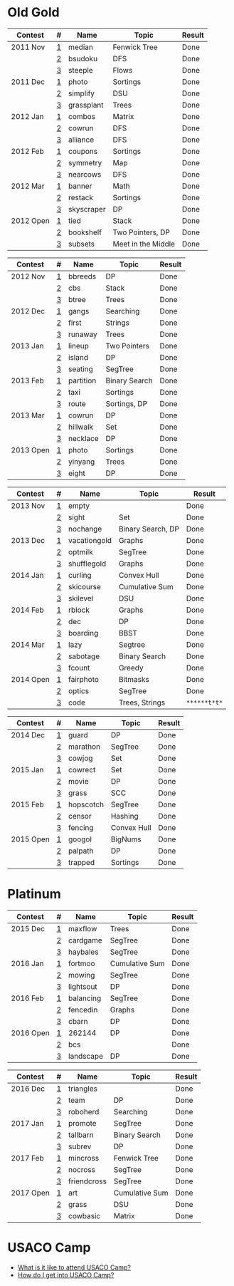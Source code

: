 
# Old Gold

| Contest         | #  | Name | Topic            | Result                 |
| ------------- | - | - | ---------------| ---------------------- |
| 2011 Nov | [1](http://www.usaco.org/index.php?page=viewproblem2&cpid=91) | median | Fenwick Tree | Done |
| | [2](http://www.usaco.org/index.php?page=viewproblem2&cpid=92) | bsudoku | DFS | Done |
| | [3](http://www.usaco.org/index.php?page=viewproblem2&cpid=93) | steeple | Flows | Done |
| 2011 Dec | [1](http://www.usaco.org/index.php?page=viewproblem2&cpid=100) | photo | Sortings | Done |
| | [2](http://www.usaco.org/index.php?page=viewproblem2&cpid=101) | simplify | DSU | Done |
| | [3](http://www.usaco.org/index.php?page=viewproblem2&cpid=102) | grassplant | Trees | Done |
| 2012 Jan | [1](http://www.usaco.org/index.php?page=viewproblem2&cpid=109) | combos | Matrix | Done |
| | [2](http://www.usaco.org/index.php?page=viewproblem2&cpid=110) | cowrun | DFS | Done |
| | [3](http://www.usaco.org/index.php?page=viewproblem2&cpid=111) | alliance | DFS | Done |
| 2012 Feb | [1](http://www.usaco.org/index.php?page=viewproblem2&cpid=118) | coupons | Sortings | Done |
| | [2](http://www.usaco.org/index.php?page=viewproblem2&cpid=119) | symmetry | Map | Done |
| | [3](http://www.usaco.org/index.php?page=viewproblem2&cpid=120) | nearcows | DFS | Done |
| 2012 Mar | [1](http://www.usaco.org/index.php?page=viewproblem2&cpid=127) | banner | Math | Done |
| | [2](http://www.usaco.org/index.php?page=viewproblem2&cpid=128) | restack | Sortings | Done |
| | [3](http://www.usaco.org/index.php?page=viewproblem2&cpid=129) | skyscraper | DP | Done |
| 2012 Open | [1](http://www.usaco.org/index.php?page=viewproblem2&cpid=137) | tied | Stack | Done |
| | [2](http://www.usaco.org/index.php?page=viewproblem2&cpid=138) | bookshelf | Two Pointers, DP | Done |
| | [3](http://www.usaco.org/index.php?page=viewproblem2&cpid=139) | subsets | Meet in the Middle | Done |

| Contest         | #  | Name | Topic            | Result                 |
| ------------- | - | - | ---------------| ---------------------- |
| 2012 Nov | [1](http://www.usaco.org/index.php?page=viewproblem2&cpid=193) | bbreeds | DP | Done |
| | [2](http://www.usaco.org/index.php?page=viewproblem2&cpid=194) | cbs | Stack | Done |
| | [3](http://www.usaco.org/index.php?page=viewproblem2&cpid=195) | btree | Trees | Done |
| 2012 Dec | [1](http://www.usaco.org/index.php?page=viewproblem2&cpid=211) | gangs | Searching | Done |
| | [2](http://www.usaco.org/index.php?page=viewproblem2&cpid=212) | first | Strings | Done |
| | [3](http://www.usaco.org/index.php?page=viewproblem2&cpid=213) | runaway | Trees | Done |
| 2013 Jan | [1](http://www.usaco.org/index.php?page=viewproblem2&cpid=229) | lineup | Two Pointers | Done |
| | [2](http://www.usaco.org/index.php?page=viewproblem2&cpid=230) | island | DP | Done |
| | [3](http://www.usaco.org/index.php?page=viewproblem2&cpid=231) | seating | SegTree | Done |
| 2013 Feb | [1](http://www.usaco.org/index.php?page=viewproblem2&cpid=247) | partition | Binary Search | Done |
| | [2](http://www.usaco.org/index.php?page=viewproblem2&cpid=248) | taxi | Sortings | Done |
| | [3](http://www.usaco.org/index.php?page=viewproblem2&cpid=249) | route | Sortings, DP | Done |
| 2013 Mar | [1](http://www.usaco.org/index.php?page=viewproblem2&cpid=265) | cowrun | DP | Done |
| | [2](http://www.usaco.org/index.php?page=viewproblem2&cpid=266) | hillwalk | Set | Done |
| | [3](http://www.usaco.org/index.php?page=viewproblem2&cpid=267) | necklace | DP | Done |
| 2013 Open | [1](http://www.usaco.org/index.php?page=viewproblem2&cpid=285) | photo | Sortings | Done |
| | [2](http://www.usaco.org/index.php?page=viewproblem2&cpid=286) | yinyang | Trees | Done |
| | [3](http://www.usaco.org/index.php?page=viewproblem2&cpid=287) | eight | DP | Done |

| Contest         | #  | Name | Topic            | Result                 |
| ------------- | - | - | ---------------| ---------------------- |
| 2013 Nov | [1](http://www.usaco.org/index.php?page=viewproblem2&cpid=346) | empty | | Done |
| | [2](http://www.usaco.org/index.php?page=viewproblem2&cpid=347) | sight | Set | Done |
| | [3](http://www.usaco.org/index.php?page=viewproblem2&cpid=348) | nochange | Binary Search, DP | Done |
| 2013 Dec | [1](http://www.usaco.org/index.php?page=viewproblem2&cpid=364) | vacationgold | Graphs | Done |
| | [2](http://www.usaco.org/index.php?page=viewproblem2&cpid=365) | optmilk | SegTree | Done |
| | [3](http://www.usaco.org/index.php?page=viewproblem2&cpid=366) | shufflegold | Graphs | Done |
| 2014 Jan | [1](http://www.usaco.org/index.php?page=viewproblem2&cpid=382) | curling | Convex Hull | Done |
| | [2](http://www.usaco.org/index.php?page=viewproblem2&cpid=383) | skicourse | Cumulative Sum | Done |
| | [3](http://www.usaco.org/index.php?page=viewproblem2&cpid=384) | skilevel | DSU | Done |
| 2014 Feb | [1](http://www.usaco.org/index.php?page=viewproblem2&cpid=400) | rblock | Graphs | Done |
| | [2](http://www.usaco.org/index.php?page=viewproblem2&cpid=401) | dec | DP | Done |
| | [3](http://www.usaco.org/index.php?page=viewproblem2&cpid=402) | boarding | BBST | Done |
| 2014 Mar | [1](http://www.usaco.org/index.php?page=viewproblem2&cpid=418) | lazy | Segtree | Done |
| | [2](http://www.usaco.org/index.php?page=viewproblem2&cpid=419) | sabotage | Binary Search | Done |
| | [3](http://www.usaco.org/index.php?page=viewproblem2&cpid=420) | fcount | Greedy | Done |
| 2014 Open | [1](http://www.usaco.org/index.php?page=viewproblem2&cpid=436) | fairphoto | Bitmasks | Done |
| | [2](http://www.usaco.org/index.php?page=viewproblem2&cpid=437) | optics | SegTree | Done |
| | [3](http://www.usaco.org/index.php?page=viewproblem2&cpid=438) | code | Trees, Strings | `******t*t*` |

| Contest         | #  | Name | Topic            | Result                 |
| ------------- | - | - | ---------------| ---------------------- |
| 2014 Dec | [1](http://www.usaco.org/index.php?page=viewproblem2&cpid=494) | guard | DP | Done |
| | [2](http://www.usaco.org/index.php?page=viewproblem2&cpid=495) | marathon | SegTree | Done |
| | [3](http://www.usaco.org/index.php?page=viewproblem2&cpid=496) | cowjog | Set | Done |
| 2015 Jan | [1](http://www.usaco.org/index.php?page=viewproblem2&cpid=514) | cowrect | Set | Done |
| | [2](http://www.usaco.org/index.php?page=viewproblem2&cpid=515) | movie | DP | Done |
| | [3](http://www.usaco.org/index.php?page=viewproblem2&cpid=516) | grass | SCC | Done |
| 2015 Feb | [1](http://www.usaco.org/index.php?page=viewproblem2&cpid=532) | hopscotch | SegTree | Done |
| | [2](http://www.usaco.org/index.php?page=viewproblem2&cpid=533) | censor | Hashing | Done |
| | [3](http://www.usaco.org/index.php?page=viewproblem2&cpid=534) | fencing | Convex Hull | Done |
| 2015 Open | [1](http://www.usaco.org/index.php?page=viewproblem2&cpid=552) | googol | BigNums | Done |
| | [2](http://www.usaco.org/index.php?page=viewproblem2&cpid=553) | palpath | DP | Done |
| | [3](http://www.usaco.org/index.php?page=viewproblem2&cpid=554) | trapped | Sortings | Done |

# Platinum

| Contest         | #  | Name | Topic            | Result                 |
| ------------- | - | - | ---------------| ---------------------- |
| 2015 Dec | [1](http://www.usaco.org/index.php?page=viewproblem2&cpid=576) | maxflow | Trees | Done |
| | [2](http://www.usaco.org/index.php?page=viewproblem2&cpid=577) | cardgame | SegTree | Done |
| | [3](http://www.usaco.org/index.php?page=viewproblem2&cpid=578) | haybales | SegTree | Done |
| 2016 Jan | [1](http://www.usaco.org/index.php?page=viewproblem2&cpid=600) | fortmoo | Cumulative Sum | Done |
| | [2](http://www.usaco.org/index.php?page=viewproblem2&cpid=601) | mowing | SegTree | Done |
| | [3](http://www.usaco.org/index.php?page=viewproblem2&cpid=602) | lightsout | DP | Done |
| 2016 Feb | [1](http://www.usaco.org/index.php?page=viewproblem2&cpid=624) | balancing | SegTree | Done |
| | [2](http://www.usaco.org/index.php?page=viewproblem2&cpid=625) | fencedin | Graphs | Done |
| | [3](http://www.usaco.org/index.php?page=viewproblem2&cpid=626) | cbarn | DP | Done |
| 2016 Open | [1](http://www.usaco.org/index.php?page=viewproblem2&cpid=648) | 262144 | DP | Done |
| | [2](http://www.usaco.org/index.php?page=viewproblem2&cpid=649) | bcs | | Done |
| | [3](http://www.usaco.org/index.php?page=viewproblem2&cpid=650) | landscape | DP | Done |

| Contest         | #  | Name | Topic            | Result                 |
| ------------- | - | - | ---------------| ---------------------- |
| 2016 Dec | [1](http://www.usaco.org/index.php?page=viewproblem2&cpid=672) | triangles |  | Done |
| | [2](http://www.usaco.org/index.php?page=viewproblem2&cpid=673) | team | DP | Done |
| | [3](http://www.usaco.org/index.php?page=viewproblem2&cpid=674) | roboherd | Searching | Done |
| 2017 Jan | [1](http://www.usaco.org/index.php?page=viewproblem2&cpid=696) | promote | SegTree | Done |
| | [2](http://www.usaco.org/index.php?page=viewproblem2&cpid=697) | tallbarn | Binary Search | Done |
| | [3](http://www.usaco.org/index.php?page=viewproblem2&cpid=698) | subrev | DP | Done |
| 2017 Feb | [1](http://www.usaco.org/index.php?page=viewproblem2&cpid=720) | mincross | Fenwick Tree | Done |
| | [2](http://www.usaco.org/index.php?page=viewproblem2&cpid=721) | nocross | SegTree | Done |
| | [3](http://www.usaco.org/index.php?page=viewproblem2&cpid=722) | friendcross | SegTree | Done |
| 2017 Open | [1](http://www.usaco.org/index.php?page=viewproblem2&cpid=744) | art | Cumulative Sum | Done |
| | [2](http://www.usaco.org/index.php?page=viewproblem2&cpid=745) | grass | DSU | Done |
| | [3](http://www.usaco.org/index.php?page=viewproblem2&cpid=746) | cowbasic | Matrix | Done |

# USACO Camp
  * [What is it like to attend USACO Camp?](https://www.quora.com/What-is-it-like-to-attend-the-USACO-training-camp)
  * [How do I get into USACO Camp?](https://www.quora.com/How-do-I-get-into-the-USACO-training-camp)
